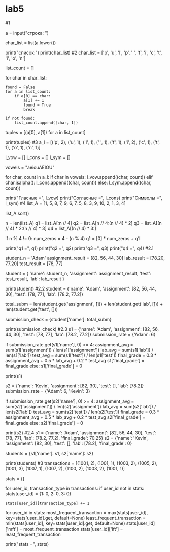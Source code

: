 # lab5
#1 

a = input("строка: ")

char_list = list(a.lower())

print("список:")
print(char_list)
#2
char_list = ['p', 'u', 'l', 'p', ' ', 'f', 'i', 'c', 't', 'i', 'o', 'n']

list_count = []

for char in char_list:
    
    found = False
    for a in list_count:
        if a[0] == char:
            a[1] += 1
            found = True
            break

    if not found:
        list_count.append([char, 1])

tuples = [(a[0], a[1]) for a in list_count]

print(tuples)
#3 
a_l = [('p', 2), ('u', 1), ('l', 1), (' ', 1), ('f', 1), ('i', 2), ('c', 1), ('t', 1), ('o', 1), ('n', 1)]

l_vow = []
l_cons = []
l_sym = []

vowels = "aeiouAEIOU"

for char, count in a_l:
    if char in vowels:
        l_vow.append((char, count))
    elif char.isalpha():
        l_cons.append((char, count))
    else:
        l_sym.append((char, count))

print("Гласные =", l_vow)
print("Согласные =", l_cons)
print("Символы =", l_sym)
#4 
list_A = [1, 5, 8, 7, 9, 6, 7, 5, 8, 3, 9, 10, 2, 1, 3, 4]

list_A.sort()

n = len(list_A)
q1 = list_A[:n // 4]
q2 = list_A[n // 4:(n // 4) * 2]
q3 = list_A[(n // 4) * 2:(n // 4) * 3]
q4 = list_A[(n // 4) * 3:]

if n % 4 != 0:
    num_zeros = 4 - (n % 4)
    q1 = [0] * num_zeros + q1

print("q1 =", q1)
print("q2 =", q2)
print("q3 =", q3)
print("q4 =", q4)
#2.1

student_n = 'Adam'
assignment_result = [82, 56, 44, 30]
lab_result = [78.20, 77.20]
test_result = [78, 77]

student = {
    'name': student_n,
    'assignment': assignment_result,
    'test': test_result,
    'lab': lab_result
}

print(student)
#2.2
student = {'name': 'Adam', 'assignment': [82, 56, 44, 30], 'test': [78, 77], 'lab': [78.2, 77.2]}

total_subm = len(student.get('assignment', [])) + len(student.get('lab', [])) + len(student.get('test', []))

submission_check = {student['name']: total_subm}

print(submission_check)
#2.3
s1 = {'name': 'Adam', 'assignment': [82, 56, 44, 30], 'test': [78, 77], 'lab': [78.2, 77.2]}
submission_rate = {'Adam': 6}

if submission_rate.get(s1['name'], 0) >= 4:
    assignment_avg = sum(s1['assignment']) / len(s1['assignment'])
    lab_avg = sum(s1['lab']) / len(s1['lab'])
    test_avg = sum(s1['test']) / len(s1['test'])
    final_grade = 0.3 * assignment_avg + 0.5 * lab_avg + 0.2 * test_avg
    s1['final_grade'] = final_grade
else:
    s1['final_grade'] = 0

print(s1)

s2 = {'name': 'Kevin', 'assignment': [82, 30], 'test': [], 'lab': [78.2]}
submission_rate = {'Adam': 6, 'Kevin': 3}

if submission_rate.get(s2['name'], 0) >= 4:
    assignment_avg = sum(s2['assignment']) / len(s2['assignment'])
    lab_avg = sum(s2['lab']) / len(s2['lab'])
    test_avg = sum(s2['test']) / len(s2['test'])
    final_grade = 0.3 * assignment_avg + 0.5 * lab_avg + 0.2 * test_avg
    s2['final_grade'] = final_grade
else:
    s2['final_grade'] = 0

print(s2)
#2.4
s1 = {'name': 'Adam', 'assignment': [82, 56, 44, 30], 'test': [78, 77], 'lab': [78.2, 77.2], 'final_grade': 70.25}
s2 = {'name': 'Kevin', 'assignment': [82, 30], 'test': [], 'lab': [78.2], 'final_grade': 0}

students = {s1['name']: s1, s2['name']: s2}

print(students)
#3 
transactions = [(1001, 2), (1001, 1), (1003, 2), (1005, 2), (1001, 3), (1007, 1), (1007, 2), (1100, 2), (1003, 2), (1001, 1)]

stats = {}

for user_id, transaction_type in transactions:
    if user_id not in stats:
        stats[user_id] = {1: 0, 2: 0, 3: 0}

    stats[user_id][transaction_type] += 1

for user_id in stats:
    most_frequent_transaction = max(stats[user_id], key=stats[user_id].get, default=None)
    least_frequent_transaction = min(stats[user_id], key=stats[user_id].get, default=None)
    stats[user_id]['mft'] = most_frequent_transaction
    stats[user_id]['lft'] = least_frequent_transaction

print("stats =", stats)

